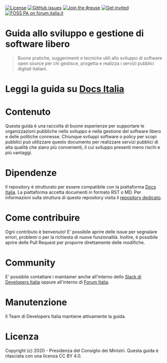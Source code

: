 [![License](https://img.shields.io/github/license/italia/guida-sviluppo-gestione-software-libero.svg)](https://github.com/italia/guida-sviluppo-gestione-software-libero/blob/master/LICENSE)
[![GitHub issues](https://img.shields.io/github/issues/italia/guida-sviluppo-gestione-software-libero.svg)](https://github.com/italia/guida-sviluppo-gestione-software-libero/issues)
[![Join the #reuse](https://img.shields.io/badge/Slack%20channel-%23design-blue.svg)](https://app.slack.com/client/T6C27AXE0/CJRSS5S9W)
[![Get invited](https://slack.developers.italia.it/badge.svg)](https://slack.developers.italia.it/)
[![FOSS PA on forum.italia.it](https://img.shields.io/badge/Forum-OSS-blue.svg)](https://forum.italia.it/c/software-open-source-per-la-pa/49)

# Guida allo sviluppo e gestione di software libero

> Buone pratiche, suggerimenti e tecniche utili allo sviluppo di software open source per chi gestisce, progetta e realizza i servizi pubblici digitali italiani.

# Leggi la guida su [Docs Italia](https://docs.italia.it/italia/developers-italia/guida-sviluppo-gestione-software-libero/it/stabile/index.html)

# Contenuto

Questa guida è una raccolta di buone esperienze per supportare le organizzazioni pubbliche nello sviluppo e nella gestione del software libero e delle politiche connesse. Chiunque sviluppi software o policy per scopi pubblici può utilizzare questo documento per realizzare servizi pubblici di alta qualità che siano più convenienti, il cui sviluppo presenti meno rischi e più vantaggi.

# Dipendenze

Il repository è strutturato per essere compatibile con la piattaforma [Docs Italia](https://docs.italia.it/). 
La piattaforma accetta documenti in formato RST o MD. 
Per informazioni sulla struttura di questo repository visita il [repository dedicato](https://github.com/italia/docs-italia-starter-kit).

# Come contribuire

Ogni contributo è benvenuto!
E' possibile aprire delle issue per segnalare errori, problemi o per la richiesta di nuove funzionalità.
Inoltre, è possibile aprire delle Pull Request per proporre direttamente delle modifiche.

# Community

E' possibile contattare i maintainer anche all'interno dello [Slack di Developers Italia](https://app.slack.com/client/T6C27AXE0/CJRSS5S9W/) oppure all'interno di [Forum Italia](https://forum.italia.it/c/software-open-source-per-la-pa/49).

# Manutenzione 

Il Team di Developers Italia mantiene attivamente la guida. 

# Licenza 

Copyright (c) 2020 - Presidenza del Consiglio dei Ministri.
Questa guida è rilasciata con una licenza CC BY 4.0. 